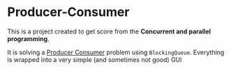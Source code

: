 Producer-Consumer
=================

This is a project created to get score from the **Concurrent and parallel programming**.

It is solving a [Producer Consumer](http://en.wikipedia.org/wiki/Producer–consumer_problem) problem using `BlockingQueue`. Everything is wrapped into a very simple (and sometimes not good) GUI
